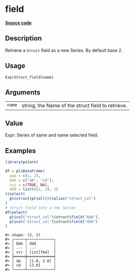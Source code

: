 

# field

[**Source code**](https://github.com/pola-rs/r-polars/tree/1fd6c01b862685c50e295d9b2ef690a69c3a7963/R/expr__struct.R#L23)

## Description

Retrieve a <code>Struct</code> field as a new Series. By default base 2.

## Usage

<pre><code class='language-R'>ExprStruct_field(name)
</code></pre>

## Arguments

<table>
<tr>
<td style="white-space: nowrap; font-family: monospace; vertical-align: top">
<code id="ExprStruct_field_:_name">name</code>
</td>
<td>
string, the Name of the struct field to retrieve.
</td>
</tr>
</table>

## Value

Expr: Series of same and name selected field.

## Examples

``` r
library(polars)

df = pl$DataFrame(
  aaa = c(1, 2),
  bbb = c("ab", "cd"),
  ccc = c(TRUE, NA),
  ddd = list(c(1, 2), 3)
)$select(
  pl$struct(pl$all())$alias("struct_col")
)
# struct field into a new Series
df$select(
  pl$col("struct_col")$struct$field("bbb"),
  pl$col("struct_col")$struct$field("ddd")
)
```

    #> shape: (2, 2)
    #> ┌─────┬────────────┐
    #> │ bbb ┆ ddd        │
    #> │ --- ┆ ---        │
    #> │ str ┆ list[f64]  │
    #> ╞═════╪════════════╡
    #> │ ab  ┆ [1.0, 2.0] │
    #> │ cd  ┆ [3.0]      │
    #> └─────┴────────────┘
